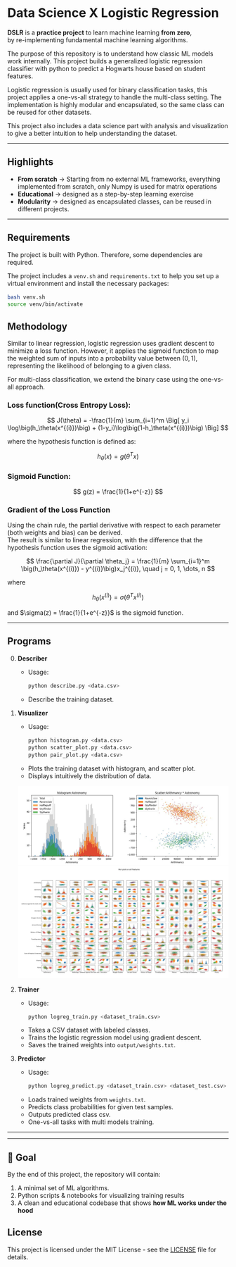# Data Science X Logistic Regression

**DSLR** is a **practice project** to learn machine learning **from zero**,  
by re-implementing fundamental machine learning algorithms.

The purpose of this repository is to understand how classic ML models work internally. This project builds a generalized logistic regression classifier with python to predict a Hogwarts house based on student features.

Logistic regression is usually used for binary classification tasks, this project applies a one-vs-all strategy to handle the multi-class setting. The implementation is highly modular and encapsulated, so the same class can be reused for other datasets. 

This project also includes a data science part with analysis and visualization to give a better intuition to help understanding the dataset.

---

## Highlights

- **From scratch** → Starting from no external ML frameworks, everything implemented from scratch, only Numpy is used for matrix operations
- **Educational** → designed as a step-by-step learning exercise  
- **Modularity** → designed as encapsulated classes, can be reused in different projects.

---

## Requirements

The project is built with Python. Therefore, some dependencies are required.  

The project includes a `venv.sh` and `requirements.txt` to help you set up a virtual environment and install the necessary packages:  

```bash
bash venv.sh
source venv/bin/activate
```

## Methodology

Similar to linear regression, logistic regression uses gradient descent to minimize a loss function. However, it applies the sigmoid function to map the weighted sum of inputs into a probability value between $(0,1)$, representing the likelihood of belonging to a given class.

For multi-class classification, we extend the binary case using the one-vs-all approach.

### Loss function(Cross Entropy Loss):

$$
J(\theta) = -\frac{1}{m} \sum_{i=1}^m 
\Big[ y_i \log\big(h_\theta(x^{(i)})\big) + (1-y_i)\log\big(1-h_\theta(x^{(i)})\big) \Big]
$$

where the hypothesis function is defined as:

$$
h_\theta(x) = g(\theta^T x)
$$

### Sigmoid Function:

$$
g(z) = \frac{1}{1+e^{-z}}
$$

### Gradient of the Loss Function

Using the chain rule, the partial derivative with respect to each parameter (both weights and bias) can be derived.  
The result is similar to linear regression, with the difference that the hypothesis function uses the sigmoid activation:

$$
\frac{\partial J}{\partial \theta_j} 
= \frac{1}{m} \sum_{i=1}^m \big(h_\theta(x^{(i)}) - y^{(i)}\big)x_j^{(i)}, 
\quad j = 0, 1, \dots, n
$$

where 

$$ 
h_\theta(x^{(i)}) = \sigma(\theta^T x^{(i)}) 
$$

and $\sigma(z) = \frac{1}{1+e^{-z}}$ is the sigmoid function.

---

## Programs  

0. **Describer**  
   - Usage:  
     ```bash
     python describe.py <data.csv>
     ```  
   - Describe the training dataset.  

1. **Visualizer**  
   - Usage:  
     ```bash
     python histogram.py <data.csv>
     python scatter_plot.py <data.csv>
     python pair_plot.py <data.csv>
     ```  
   - Plots the training dataset with histogram, and scatter plot.  
   - Displays intuitively the distribution of data. 

   ![Data visualization demo](visualization/2_lr/data_histogram_scatter.jpg)
   ![Data visualization demo](visualization/2_lr/pair_plot.jpeg)

2. **Trainer**  
   - Usage:  
     ```bash
     python logreg_train.py <dataset_train.csv>
     ```  
   - Takes a CSV dataset with labeled classes.  
   - Trains the logistic regression model using gradient descent.  
   - Saves the trained weights into `output/weights.txt`.  

3. **Predictor**  
   - Usage:  
     ```bash
     python logreg_predict.py <dataset_train.csv> <dataset_test.csv> <weights.txt>
     ```  
   - Loads trained weights from `weights.txt`.  
   - Predicts class probabilities for given test samples.  
   - Outputs predicted class csv.
   - One-vs-all tasks with multi models training.
---

---

## 🎯 Goal

By the end of this project, the repository will contain:  
1. A minimal set of ML algorithms.  
2. Python scripts & notebooks for visualizing training results  
3. A clean and educational codebase that shows **how ML works under the hood**


## License
This project is licensed under the MIT License - see the [LICENSE](LICENSE) file for details.
